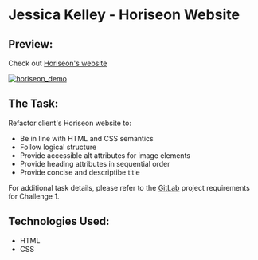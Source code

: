 # Jessica Kelley - Horiseon Website

## Preview:

Check out [Horiseon's website](https://jessicaakelley.github.io/Horiseon/)

[![horiseon_demo](docs/website_preview.gif)](https://media.giphy.com/media/EAebOmfbxiVpCKmK73/giphy.gif)

## The Task:

Refactor client's Horiseon website to:

- Be in line with HTML and CSS semantics
- Follow logical structure
- Provide accessible alt attributes for image elements
- Provide heading attributes in sequential order
- Provide concise and descriptibe title

For additional task details, please refer to the [GitLab](https://ucb.bootcampcontent.com/UCB-Coding-Bootcamp/ucb-virt-bo-fsf-pt-04-2021-u-b/tree/master/01-HTML-Git-CSS/02-Challenge) project requirements for Challenge 1.

## Technologies Used:

- HTML
- CSS
